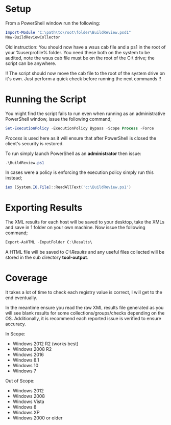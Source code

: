 # Setup
From a PowerShell window run the following:
```PowerShell
Import-Module "C:\path\to\root\folder\BuildReview.psd1"
New-BuildReviewCollector
```
Old instruction:
You should now have a wsus cab file and a ps1 in the root of your %userprofile% folder. You need these both on the system to be audited, note the wsus cab file must be on the root of the C:\ drive; the script can be anywhere.

!! The script should now move the cab file to the root of the system drive on it's own. Just perform a quick check before running the next commands !!

# Running the Script
You might find the script fails to run even when running as an administrative PowerShell window, issue the following command;
```PowerShell
Set-ExecutionPolicy -ExecutionPolicy Bypass -Scope Process -Force
```
*Process* is used here as it will ensure that after PowerShell is closed the client's security is restored.

To run simply launch PowerShell as an **administrator** then issue:
```PowerShell
.\BuildReview.ps1
```

In cases were a policy is enforcing the execution policy simply run this instead;
```PowerShell
iex [System.IO.File]::ReadAllText('c:\BuildReview.ps1')
```

# Exporting Results
The XML results for each host will be saved to your desktop, take the XMLs and save in 1 folder on your own machine. Now issue the following command;
```PowerShell
Export-AsHTML -InputFolder C:\Results\
```
A HTML file will be saved to *C:\Results* and any useful files collected will be stored in the sub directory **tool-output**.

# Coverage
It takes a lot of time to check each registry value is correct, I will get to the end eventually.

In the meantime ensure you read the raw XML results file generated as you will see blank results for some collections/groups/checks depending on the OS. Additionally, it is recommend each reported issue is verified to ensure accuracy.

In Scope:
* Windows 2012 R2 (works best)
* Windows 2008 R2
* Windows 2016
* Windows 8.1
* Windows 10
* Windows 7

Out of Scope:
* Windows 2012
* Windows 2008
* Windows Vista
* Windows 8
* Windows XP
* Windows 2000 or older

